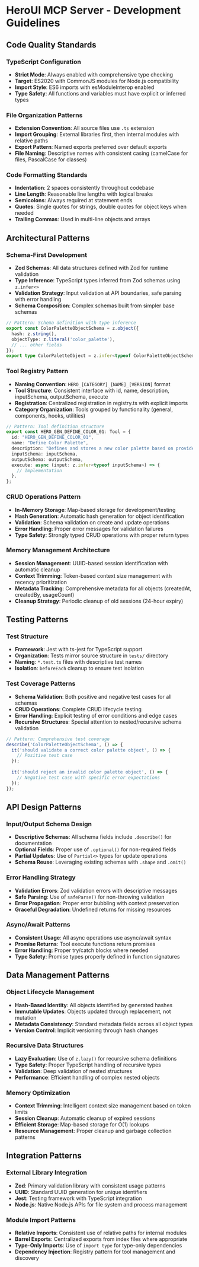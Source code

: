 # HeroUI MCP Server - Development Guidelines

## Code Quality Standards

### TypeScript Configuration
- **Strict Mode**: Always enabled with comprehensive type checking
- **Target**: ES2020 with CommonJS modules for Node.js compatibility
- **Import Style**: ES6 imports with esModuleInterop enabled
- **Type Safety**: All functions and variables must have explicit or inferred types

### File Organization Patterns
- **Extension Convention**: All source files use `.ts` extension
- **Import Grouping**: External libraries first, then internal modules with relative paths
- **Export Pattern**: Named exports preferred over default exports
- **File Naming**: Descriptive names with consistent casing (camelCase for files, PascalCase for classes)

### Code Formatting Standards
- **Indentation**: 2 spaces consistently throughout codebase
- **Line Length**: Reasonable line lengths with logical breaks
- **Semicolons**: Always required at statement ends
- **Quotes**: Single quotes for strings, double quotes for object keys when needed
- **Trailing Commas**: Used in multi-line objects and arrays

## Architectural Patterns

### Schema-First Development
- **Zod Schemas**: All data structures defined with Zod for runtime validation
- **Type Inference**: TypeScript types inferred from Zod schemas using `z.infer<>`
- **Validation Strategy**: Input validation at API boundaries, safe parsing with error handling
- **Schema Composition**: Complex schemas built from simpler base schemas

```typescript
// Pattern: Schema definition with type inference
export const ColorPaletteObjectSchema = z.object({
  hash: z.string(),
  objectType: z.literal('color_palette'),
  // ... other fields
});
export type ColorPaletteObject = z.infer<typeof ColorPaletteObjectSchema>;
```

### Tool Registry Pattern
- **Naming Convention**: `HERO_[CATEGORY]_[NAME]_[VERSION]` format
- **Tool Structure**: Consistent interface with id, name, description, inputSchema, outputSchema, execute
- **Registration**: Centralized registration in registry.ts with explicit imports
- **Category Organization**: Tools grouped by functionality (general, components, hooks, utilities)

```typescript
// Pattern: Tool definition structure
export const HERO_GEN_DEFINE_COLOR_01: Tool = {
  id: "HERO_GEN_DEFINE_COLOR_01",
  name: "Define Color Palette",
  description: "Defines and stores a new color palette based on provided specifications.",
  inputSchema: inputSchema,
  outputSchema: outputSchema,
  execute: async (input: z.infer<typeof inputSchema>) => {
    // Implementation
  },
};
```

### CRUD Operations Pattern
- **In-Memory Storage**: Map-based storage for development/testing
- **Hash Generation**: Automatic hash generation for object identification
- **Validation**: Schema validation on create and update operations
- **Error Handling**: Proper error messages for validation failures
- **Type Safety**: Strongly typed CRUD operations with proper return types

### Memory Management Architecture
- **Session Management**: UUID-based session identification with automatic cleanup
- **Context Trimming**: Token-based context size management with recency prioritization
- **Metadata Tracking**: Comprehensive metadata for all objects (createdAt, createdBy, usageCount)
- **Cleanup Strategy**: Periodic cleanup of old sessions (24-hour expiry)

## Testing Patterns

### Test Structure
- **Framework**: Jest with ts-jest for TypeScript support
- **Organization**: Tests mirror source structure in `tests/` directory
- **Naming**: `*.test.ts` files with descriptive test names
- **Isolation**: `beforeEach` cleanup to ensure test isolation

### Test Coverage Patterns
- **Schema Validation**: Both positive and negative test cases for all schemas
- **CRUD Operations**: Complete CRUD lifecycle testing
- **Error Handling**: Explicit testing of error conditions and edge cases
- **Recursive Structures**: Special attention to nested/recursive schema validation

```typescript
// Pattern: Comprehensive test coverage
describe('ColorPaletteObjectSchema', () => {
  it('should validate a correct color palette object', () => {
    // Positive test case
  });
  
  it('should reject an invalid color palette object', () => {
    // Negative test case with specific error expectations
  });
});
```

## API Design Patterns

### Input/Output Schema Design
- **Descriptive Schemas**: All schema fields include `.describe()` for documentation
- **Optional Fields**: Proper use of `.optional()` for non-required fields
- **Partial Updates**: Use of `Partial<>` types for update operations
- **Schema Reuse**: Leveraging existing schemas with `.shape` and `.omit()`

### Error Handling Strategy
- **Validation Errors**: Zod validation errors with descriptive messages
- **Safe Parsing**: Use of `safeParse()` for non-throwing validation
- **Error Propagation**: Proper error bubbling with context preservation
- **Graceful Degradation**: Undefined returns for missing resources

### Async/Await Patterns
- **Consistent Usage**: All async operations use async/await syntax
- **Promise Returns**: Tool execute functions return promises
- **Error Handling**: Proper try/catch blocks where needed
- **Type Safety**: Promise types properly defined in function signatures

## Data Management Patterns

### Object Lifecycle Management
- **Hash-Based Identity**: All objects identified by generated hashes
- **Immutable Updates**: Objects updated through replacement, not mutation
- **Metadata Consistency**: Standard metadata fields across all object types
- **Version Control**: Implicit versioning through hash changes

### Recursive Data Structures
- **Lazy Evaluation**: Use of `z.lazy()` for recursive schema definitions
- **Type Safety**: Proper TypeScript handling of recursive types
- **Validation**: Deep validation of nested structures
- **Performance**: Efficient handling of complex nested objects

### Memory Optimization
- **Context Trimming**: Intelligent context size management based on token limits
- **Session Cleanup**: Automatic cleanup of expired sessions
- **Efficient Storage**: Map-based storage for O(1) lookups
- **Resource Management**: Proper cleanup and garbage collection patterns

## Integration Patterns

### External Library Integration
- **Zod**: Primary validation library with consistent usage patterns
- **UUID**: Standard UUID generation for unique identifiers
- **Jest**: Testing framework with TypeScript integration
- **Node.js**: Native Node.js APIs for file system and process management

### Module Import Patterns
- **Relative Imports**: Consistent use of relative paths for internal modules
- **Barrel Exports**: Centralized exports from index files where appropriate
- **Type-Only Imports**: Use of `import type` for type-only dependencies
- **Dependency Injection**: Registry pattern for tool management and discovery